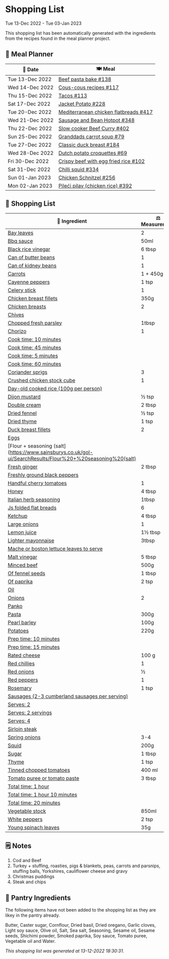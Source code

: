 # Shopping List

Tue 13-Dec 2022 - Tue 03-Jan 2023

This shopping list has been automatically generated with the ingredients from the recipes found in the meal planner project.

## 📅 Meal Planner

|📅 Date| 🍽️ Meal|
|----|----|
|Tue 13-Dec 2022|[Beef pasta bake #138](https://github.com/jcallaghan/The-Cookbook/issues/138)|
|Wed 14-Dec 2022|[Cous-cous recipes #117](https://github.com/jcallaghan/The-Cookbook/issues/117)|
|Thu 15-Dec 2022|[Tacos #113](https://github.com/jcallaghan/The-Cookbook/issues/113)|
|Sat 17-Dec 2022|[Jacket Potato #228](https://github.com/jcallaghan/The-Cookbook/issues/228)|
|Tue 20-Dec 2022|[Mediterranean chicken flatbreads #417](https://github.com/jcallaghan/The-Cookbook/issues/417)|
|Wed 21-Dec 2022|[Sausage and Bean Hotpot #348](https://github.com/jcallaghan/The-Cookbook/issues/348)|
|Thu 22-Dec 2022|[Slow cooker Beef Curry #402](https://github.com/jcallaghan/The-Cookbook/issues/402)|
|Sun 25-Dec 2022|[Granddads carrot soup #79](https://github.com/jcallaghan/The-Cookbook/issues/79)|
|Tue 27-Dec 2022|[Classic duck breast #184](https://github.com/jcallaghan/The-Cookbook/issues/184)|
|Wed 28-Dec 2022|[Dutch potato croquettes #69](https://github.com/jcallaghan/The-Cookbook/issues/69)|
|Fri 30-Dec 2022|[Crispy beef with egg fried rice #102](https://github.com/jcallaghan/The-Cookbook/issues/102)|
|Sat 31-Dec 2022|[Chilli squid #334](https://github.com/jcallaghan/The-Cookbook/issues/334)|
|Sun 01-Jan 2023|[Chicken Schnitzel  #256](https://github.com/jcallaghan/The-Cookbook/issues/256)|
|Mon 02-Jan 2023|[Pileći pilav (chicken rice) #392](https://github.com/jcallaghan/The-Cookbook/issues/392)|

## 🛒 Shopping List

| 🍌 Ingredient| ⚖️ Measurement|
|----------|-----------|
|[Bay leaves](https://www.sainsburys.co.uk/gol-ui/SearchResults/Bay%20leaves)|2|
|[Bbq sauce](https://www.sainsburys.co.uk/gol-ui/SearchResults/Bbq%20sauce)|50ml|
|[Black rice vinegar](https://www.sainsburys.co.uk/gol-ui/SearchResults/Black%20rice%20vinegar)|6 tbsp|
|[Can of butter beans](https://www.sainsburys.co.uk/gol-ui/SearchResults/Can%20of%20butter%20beans)|1|
|[Can of kidney beans](https://www.sainsburys.co.uk/gol-ui/SearchResults/Can%20of%20kidney%20beans)|1|
|[Carrots](https://www.sainsburys.co.uk/gol-ui/SearchResults/Carrots)|1 + 450g|
|[Cayenne peppers](https://www.sainsburys.co.uk/gol-ui/SearchResults/Cayenne%20peppers)|1 tsp|
|[Celery stick](https://www.sainsburys.co.uk/gol-ui/SearchResults/Celery%20stick)|1|
|[Chicken breast fillets](https://www.sainsburys.co.uk/gol-ui/SearchResults/Chicken%20breast%20fillets)|350g|
|[Chicken breasts](https://www.sainsburys.co.uk/gol-ui/SearchResults/Chicken%20breasts)|2|
|[Chives](https://www.sainsburys.co.uk/gol-ui/SearchResults/Chives)||
|[Chopped fresh parsley](https://www.sainsburys.co.uk/gol-ui/SearchResults/Chopped%20fresh%20parsley)|1tbsp|
|[Chorizo](https://www.sainsburys.co.uk/gol-ui/SearchResults/Chorizo)|1|
|[Cook time: 10 minutes](https://www.sainsburys.co.uk/gol-ui/SearchResults/Cook%20time:%2010%20minutes)||
|[Cook time: 45 minutes](https://www.sainsburys.co.uk/gol-ui/SearchResults/Cook%20time:%2045%20minutes)||
|[Cook time: 5 minutes](https://www.sainsburys.co.uk/gol-ui/SearchResults/Cook%20time:%205%20minutes)||
|[Cook time: 60 minutes](https://www.sainsburys.co.uk/gol-ui/SearchResults/Cook%20time:%2060%20minutes)||
|[Coriander sprigs](https://www.sainsburys.co.uk/gol-ui/SearchResults/Coriander%20sprigs)|3|
|[Crushed chicken stock cube](https://www.sainsburys.co.uk/gol-ui/SearchResults/Crushed%20chicken%20stock%20cube)|1|
|[Day-old cooked rice (100g per person)](https://www.sainsburys.co.uk/gol-ui/SearchResults/Day-old%20cooked%20rice%20(100g%20per%20person))||
|[Dijon mustard](https://www.sainsburys.co.uk/gol-ui/SearchResults/Dijon%20mustard)|½ tsp|
|[Double cream](https://www.sainsburys.co.uk/gol-ui/SearchResults/Double%20cream)|2 tbsp|
|[Dried fennel](https://www.sainsburys.co.uk/gol-ui/SearchResults/Dried%20fennel)|½ tsp|
|[Dried thyme](https://www.sainsburys.co.uk/gol-ui/SearchResults/Dried%20thyme)|1 tsp|
|[Duck breast fillets](https://www.sainsburys.co.uk/gol-ui/SearchResults/Duck%20breast%20fillets)|2|
|[Eggs](https://www.sainsburys.co.uk/gol-ui/SearchResults/Eggs)||
|[Flour + seasoning (salt](https://www.sainsburys.co.uk/gol-ui/SearchResults/Flour%20+%20seasoning%20(salt)||
|[Fresh ginger](https://www.sainsburys.co.uk/gol-ui/SearchResults/Fresh%20ginger)|2 tbsp|
|[Freshly ground black peppers](https://www.sainsburys.co.uk/gol-ui/SearchResults/Freshly%20ground%20black%20peppers)||
|[Handful cherry tomatoes](https://www.sainsburys.co.uk/gol-ui/SearchResults/Handful%20cherry%20tomatoes)|1|
|[Honey](https://www.sainsburys.co.uk/gol-ui/SearchResults/Honey)|4 tbsp|
|[Italian herb seasoning](https://www.sainsburys.co.uk/gol-ui/SearchResults/Italian%20herb%20seasoning)|1tbsp|
|[Js folded flat breads](https://www.sainsburys.co.uk/gol-ui/SearchResults/Js%20folded%20flat%20breads)|6|
|[Ketchup](https://www.sainsburys.co.uk/gol-ui/SearchResults/Ketchup)|4 tbsp|
|[Large onions](https://www.sainsburys.co.uk/gol-ui/SearchResults/Large%20onions)|1|
|[Lemon juice](https://www.sainsburys.co.uk/gol-ui/SearchResults/Lemon%20juice)|1½ tbsp|
|[Lighter mayonnaise](https://www.sainsburys.co.uk/gol-ui/SearchResults/Lighter%20mayonnaise)|3tbsp|
|[Mache or boston lettuce leaves to serve](https://www.sainsburys.co.uk/gol-ui/SearchResults/Mache%20or%20boston%20lettuce%20leaves%20to%20serve)||
|[Malt vinegar](https://www.sainsburys.co.uk/gol-ui/SearchResults/Malt%20vinegar)|5 tbsp|
|[Minced beef](https://www.sainsburys.co.uk/gol-ui/SearchResults/Minced%20beef)|500g|
|[Of fennel seeds](https://www.sainsburys.co.uk/gol-ui/SearchResults/Of%20fennel%20seeds)|1 tbsp|
|[Of paprika](https://www.sainsburys.co.uk/gol-ui/SearchResults/Of%20paprika)|2 tsp|
|[Oil](https://www.sainsburys.co.uk/gol-ui/SearchResults/Oil)||
|[Onions](https://www.sainsburys.co.uk/gol-ui/SearchResults/Onions)|2|
|[Panko](https://www.sainsburys.co.uk/gol-ui/SearchResults/Panko)||
|[Pasta](https://www.sainsburys.co.uk/gol-ui/SearchResults/Pasta)|300g|
|[Pearl barley](https://www.sainsburys.co.uk/gol-ui/SearchResults/Pearl%20barley)|100g|
|[Potatoes](https://www.sainsburys.co.uk/gol-ui/SearchResults/Potatoes)|220g|
|[Prep time: 10 minutes](https://www.sainsburys.co.uk/gol-ui/SearchResults/Prep%20time:%2010%20minutes)||
|[Prep time: 15 minutes](https://www.sainsburys.co.uk/gol-ui/SearchResults/Prep%20time:%2015%20minutes)||
|[Rated cheese](https://www.sainsburys.co.uk/gol-ui/SearchResults/Rated%20cheese)|100 g|
|[Red chillies](https://www.sainsburys.co.uk/gol-ui/SearchResults/Red%20chillies)|1|
|[Red onions](https://www.sainsburys.co.uk/gol-ui/SearchResults/Red%20onions)|½|
|[Red peppers](https://www.sainsburys.co.uk/gol-ui/SearchResults/Red%20peppers)|1|
|[Rosemary](https://www.sainsburys.co.uk/gol-ui/SearchResults/Rosemary)|1 tsp|
|[Sausages (2-3 cumberland sausages per serving)](https://www.sainsburys.co.uk/gol-ui/SearchResults/Sausages%20(2-3%20cumberland%20sausages%20per%20serving))||
|[Serves: 2](https://www.sainsburys.co.uk/gol-ui/SearchResults/Serves:%202)||
|[Serves: 2 servings](https://www.sainsburys.co.uk/gol-ui/SearchResults/Serves:%202%20servings)||
|[Serves: 4](https://www.sainsburys.co.uk/gol-ui/SearchResults/Serves:%204)||
|[Sirloin steak](https://www.sainsburys.co.uk/gol-ui/SearchResults/Sirloin%20steak)||
|[Spring onions](https://www.sainsburys.co.uk/gol-ui/SearchResults/Spring%20onions)|3-4|
|[Squid](https://www.sainsburys.co.uk/gol-ui/SearchResults/Squid)|200g|
|[Sugar](https://www.sainsburys.co.uk/gol-ui/SearchResults/Sugar)|1 tbsp|
|[Thyme](https://www.sainsburys.co.uk/gol-ui/SearchResults/Thyme)|1 tsp|
|[Tinned chopped tomatoes](https://www.sainsburys.co.uk/gol-ui/SearchResults/Tinned%20chopped%20tomatoes)|400 ml|
|[Tomato puree or tomato paste](https://www.sainsburys.co.uk/gol-ui/SearchResults/Tomato%20puree%20or%20tomato%20paste)|3 tbsp|
|[Total time: 1 hour](https://www.sainsburys.co.uk/gol-ui/SearchResults/Total%20time:%201%20hour)||
|[Total time: 1 hour 10 minutes](https://www.sainsburys.co.uk/gol-ui/SearchResults/Total%20time:%201%20hour%2010%20minutes)||
|[Total time: 20 minutes](https://www.sainsburys.co.uk/gol-ui/SearchResults/Total%20time:%2020%20minutes)||
|[Vegetable stock](https://www.sainsburys.co.uk/gol-ui/SearchResults/Vegetable%20stock)|850ml|
|[White peppers](https://www.sainsburys.co.uk/gol-ui/SearchResults/White%20peppers)|2 tsp|
|[Young spinach leaves](https://www.sainsburys.co.uk/gol-ui/SearchResults/Young%20spinach%20leaves)|35g|

## 🗒️ Notes

1. Cod and Beef
1. Turkey + stuffing, roasties, pigs & blankets, peas, carrots and parsnips, stuffing balls, Yorkshires, cauliflower cheese and gravy
1. Christmas puddings
1. Steak and chips

## 🏪 Pantry Ingredients

The following items have not been added to the shopping list as they are likey in the pantry already.

Butter, Caster sugar, Cornflour, Dried basil, Dried oregano, Garlic cloves, Light soy sauce, Olive oil, Salt, Sea salt, Seasoning, Sesame oil, Sesame seeds, Shichimi powder, Smoked paprika, Soy sauce, Tomato puree, Vegetable oil and Water.


_This shopping list was generated at 13-12-2022 18:30:31._